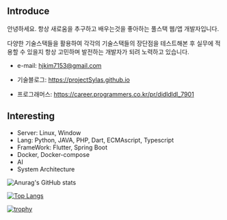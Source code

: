 
Introduce
---------
안녕하세요. 항상 새로움을 추구하고 배우는것을 좋아하는 풀스택 웹/앱 개발자입니다.

다양한 기술스택들을 활용하여 각각의 기술스택들의 장단점을 테스트해본 후 실무에 적용할 수 있을지
항상 고민하며 발전하는 개발자가 되려 노력하고 있습니다.


- e-mail: hjkim7153@gmail.com

- 기술블로그: https://projectSylas.github.io

- 프로그래머스: https://career.programmers.co.kr/pr/didldldl_7901


Interesting
---------
- Server: Linux, Window
- Lang: Python, JAVA, PHP, Dart, ECMAscript, Typescript
- FrameWork: Flutter, Spring Boot
- Docker, Docker-compose
- AI
- System Architecture

![Anurag's GitHub stats](https://github-readme-stats.vercel.app/api?username=projectSylas&show_icons=true&theme=radical&include_all_commits=false&count_private=true&hide_rank=false)

[![Top Langs](https://github-readme-stats.vercel.app/api/top-langs/?username=anuraghazra&hide=html,css,glsl,go,shell,astro,assembly,makefile,objective-c,rust,c%2B%2B%0A,c%23&exclude_repo=productive-box&langs_count=10&layout=compact)](https://github.com/anuraghazra/github-readme-stats)

[![trophy](https://github-profile-trophy.vercel.app/?username=projectSylas&theme=flat&column=9)](https://github.com/ryo-ma/github-profile-trophy)
